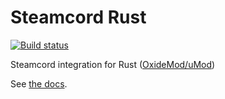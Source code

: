 # Steamcord Rust

[![Build status](https://ci.appveyor.com/api/projects/status/5uburw2vg969gqmd?svg=true)](https://ci.appveyor.com/project/jacobmstein/steamcord-rust)

Steamcord integration for Rust ([OxideMod/uMod](https://umod.org))

See [the docs](https://steamcord.io/docs/integrations/rust.html).
